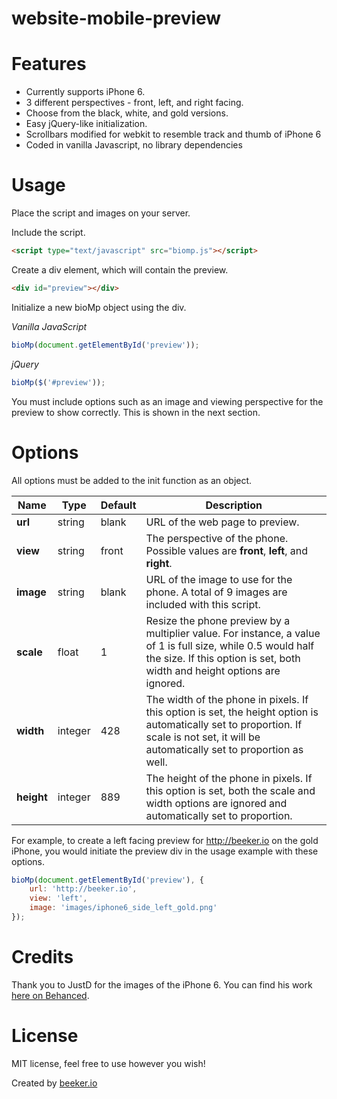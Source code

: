 website-mobile-preview
======================

# Features

* Currently supports iPhone 6.
* 3 different perspectives - front, left, and right facing.
* Choose from the black, white, and gold versions.
* Easy jQuery-like initialization.
* Scrollbars modified for webkit to resemble track and thumb of iPhone 6
* Coded in vanilla Javascript, no library dependencies

# Usage

Place the script and images on your server.

Include the script.

```html
<script type="text/javascript" src="biomp.js"></script>
```

Create a div element, which will contain the preview.

```html
<div id="preview"></div>
```

Initialize a new bioMp object using the div.

*Vanilla JavaScript*

```javascript
bioMp(document.getElementById('preview'));
```

*jQuery*

```javascript
bioMp($('#preview'));
```

You must include options such as an image and viewing perspective for the preview to show correctly.  This is shown in the next section.

# Options

All options must be added to the init function as an object.

Name | Type | Default | Description
-----|------|---------|------------
**url** | string | blank | URL of the web page to preview.
**view** | string | front | The perspective of the phone.  Possible values are **front**, **left**, and **right**.
**image** | string | blank | URL of the image to use for the phone. A total of 9 images are included with this script.
**scale** | float | 1 | Resize the phone preview by a multiplier value. For instance, a value of 1 is full size, while 0.5 would half the size. If this option is set, both width and height options are ignored.
**width** | integer | 428 | The width of the phone in pixels. If this option is set, the height option is automatically set to proportion. If scale is not set, it will be automatically set to proportion as well.
**height** | integer | 889 | The height of the phone in pixels. If this option is set, both the scale and width options are ignored and automatically set to proportion.

For example, to create a left facing preview for http://beeker.io on the gold iPhone, you would initiate the preview div in the usage example with these options.

```javascript
bioMp(document.getElementById('preview'), {
    url: 'http://beeker.io',
    view: 'left',
    image: 'images/iphone6_side_left_gold.png'
});
```

# Credits

Thank you to JustD for the images of the iPhone 6.  You can find his work [here on Behanced](https://www.behance.net/justd).

# License

MIT license, feel free to use however you wish!

Created by [beeker.io](http://beeker.io/display-website-in-iphone-html-css-javascript)